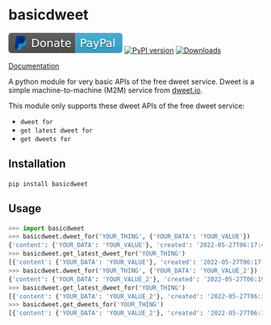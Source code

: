 # basicdweet
[![PayPal Donate][paypal_img]][paypal_link]
[![PyPI version][pypi_img]][pypi_link]
[![Downloads][downloads_img]][downloads_link]

  [paypal_img]: https://github.com/jacklinquan/images/blob/master/paypal_donate_badge.svg
  [paypal_link]: https://www.paypal.me/jacklinquan
  [pypi_img]: https://badge.fury.io/py/basicdweet.svg
  [pypi_link]: https://badge.fury.io/py/basicdweet
  [downloads_img]: https://pepy.tech/badge/basicdweet
  [downloads_link]: https://pepy.tech/project/basicdweet

[Documentation](https://jacklinquan.github.io/basicdweet)

A python module for very basic APIs of the free dweet service.
Dweet is a simple machine-to-machine (M2M) service from [dweet.io](https://dweet.io).

This module only supports these dweet APIs of the free dweet service:

- `dweet for`
- `get latest dweet for`
- `get dweets for`

## Installation
`pip install basicdweet`

## Usage
```python
>>> import basicdweet
>>> basicdweet.dweet_for('YOUR_THING', {'YOUR_DATA': 'YOUR_VALUE'})
{'content': {'YOUR_DATA': 'YOUR_VALUE'}, 'created': '2022-05-27T06:17:48.127Z', 'thing': 'YOUR_THING', 'transaction': '403dcd2b-99b9-44b4-b864-b682b898ac10'}
>>> basicdweet.get_latest_dweet_for('YOUR_THING')
[{'content': {'YOUR_DATA': 'YOUR_VALUE'}, 'created': '2022-05-27T06:17:48.127Z', 'thing': 'YOUR_THING'}]
>>> basicdweet.dweet_for('YOUR_THING', {'YOUR_DATA': 'YOUR_VALUE_2'})
{'content': {'YOUR_DATA': 'YOUR_VALUE_2'}, 'created': '2022-05-27T06:19:08.081Z', 'thing': 'YOUR_THING', 'transaction': '30cdc5b8-5da9-40ac-86a9-ea0df5ef8317'}
>>> basicdweet.get_latest_dweet_for('YOUR_THING')
[{'content': {'YOUR_DATA': 'YOUR_VALUE_2'}, 'created': '2022-05-27T06:19:08.081Z', 'thing': 'YOUR_THING'}]
>>> basicdweet.get_dweets_for('YOUR_THING')
[{'content': {'YOUR_DATA': 'YOUR_VALUE_2'}, 'created': '2022-05-27T06:19:08.081Z', 'thing': 'YOUR_THING'}, {'content': {'YOUR_DATA': 'YOUR_VALUE'}, 'created': '2022-05-27T06:17:48.127Z', 'thing': 'YOUR_THING'}]
```
